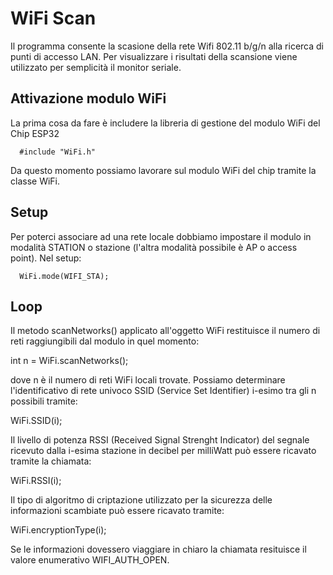 # WiFi Scan

Il programma consente la scasione della rete Wifi 802.11 b/g/n alla ricerca di punti di accesso LAN. Per visualizzare i risultati
della scansione viene utilizzato per semplicità il monitor seriale. 

## Attivazione modulo WiFi

La prima cosa da fare è includere la libreria di gestione del modulo WiFi del Chip ESP32

      #include "WiFi.h"

Da questo momento possiamo lavorare sul modulo WiFi del chip tramite la classe WiFi. 

## Setup

Per poterci associare ad una rete locale 
dobbiamo impostare il modulo in modalità STATION o stazione (l'altra modalità possibile è AP o access point). Nel setup:

      WiFi.mode(WIFI_STA);

## Loop

Il metodo scanNetworks() applicato all'oggetto WiFi restituisce il numero di reti raggiungibili dal modulo in quel momento:

int n = WiFi.scanNetworks();

dove n è il numero di reti WiFi locali trovate. Possiamo determinare l'identificativo di rete univoco SSID 
(Service Set Identifier) i-esimo tra gli n possibili tramite:

WiFi.SSID(i);

Il livello di potenza RSSI (Received Signal Strenght Indicator) del segnale ricevuto dalla i-esima stazione in decibel 
per milliWatt può essere ricavato tramite la chiamata:

WiFi.RSSI(i);

Il tipo di algoritmo di criptazione utilizzato per la sicurezza delle informazioni scambiate può essere ricavato tramite:

WiFi.encryptionType(i);

Se le informazioni dovessero viaggiare in chiaro la chiamata resituisce il valore enumerativo WIFI_AUTH_OPEN.



